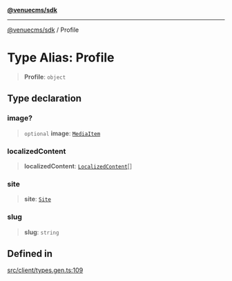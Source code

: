 [**@venuecms/sdk**](../README.md)

***

[@venuecms/sdk](../README.md) / Profile

# Type Alias: Profile

> **Profile**: `object`

## Type declaration

### image?

> `optional` **image**: [`MediaItem`](MediaItem.md)

### localizedContent

> **localizedContent**: [`LocalizedContent`](LocalizedContent.md)[]

### site

> **site**: [`Site`](Site.md)

### slug

> **slug**: `string`

## Defined in

[src/client/types.gen.ts:109](https://github.com/venuecms/sdk/blob/8a6c84653ba60be7399cb6d469978abeb0f847f0/src/client/types.gen.ts#L109)
